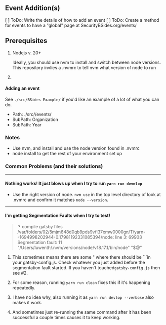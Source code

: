 ## Event Addition(s)

[ ] ToDo: Write the details of how to add an event
[ ] ToDo: Create a method for events to have a "global" page at SecurityBSides.org/events/<Event>

## Prerequisites

1. Nodejs v. 20+

   Ideally, you should use nvm to install and switch between node versions. This repository invlies a .nvmrc to tell nvm what version of node to run

2.

#### Adding an event

See `./src/BSides Example/` if you'd like an example of a lot of what you can do.

-  Path: ./src//events/
-  SubPath: Organization
-  SubPath: Year

### Notes

-  Use nvm, and install and use the node version found in .nvmrc
-  node install to get the rest of your environment set up

### Common Problems (and their solutions)

---

#### Nothing works! It just blows up when I try to run `yarn run develop`

-  Use the right version of node. `nvm use` in the top level directory of look at .nvmrc and confirm it matches `node --version`.

---

#### I'm getting Segmentation Faults when I try to test!

> ⠙ compile gatsby files
> /var/folders/02/5mjm648d0qb9pds9vfl37xmw0000gn/T/yarn--1694998202944-0.17981192331085394/node: line 3: 69903 Segmentation fault: 11 "/Users/luwenth/.nvm/versions/node/v18.17.1/bin/node" "$@"

1. This sometimes means there are some " where there should be ```in your gatsby-config.js. Check whatever you just added before the segmentation fault started.  If you haven't touched`gatsby-config.js` then see #2.

2. For some reason, running `yarn run clean` fixes this if it's happening repeatedly.
3. I have no idea why, also running it as `yarn run devlop --verbose` also makes it work.
4. And sometimes just re-running the same command after it has been successful a couple times causes it to keep working.
